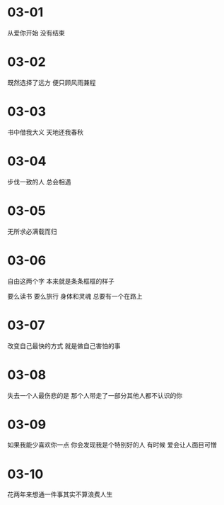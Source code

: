 # 03-01

从爱你开始 没有结束

# 03-02

既然选择了远方 便只顾风雨兼程

# 03-03

书中借我大义 天地还我春秋

# 03-04

步伐一致的人 总会相遇

# 03-05

无所求必满载而归

# 03-06

自由这两个字 本来就是条条框框的样子

要么读书 要么旅行 身体和灵魂 总要有一个在路上

# 03-07

改变自己最快的方式 就是做自己害怕的事

# 03-08

失去一个人最伤悲的是 那个人带走了一部分其他人都不认识的你

# 03-09

如果我能少喜欢你一点 你会发现我是个特别好的人 有时候 爱会让人面目可憎

# 03-10

花两年来想通一件事其实不算浪费人生
